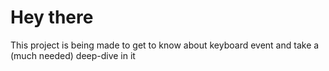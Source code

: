 Hey there
==========

This project is being made to get to know about keyboard event and take a (much needed) deep-dive in it
